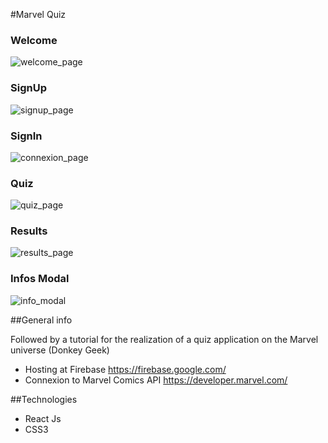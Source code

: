 #Marvel Quiz

### Welcome
![welcome_page](https://user-images.githubusercontent.com/48568104/108630536-89f53700-7465-11eb-86de-f1500283f8dd.png)

### SignUp
![signup_page](https://user-images.githubusercontent.com/48568104/108630615-f4a67280-7465-11eb-8bba-530bbe06989c.png)

### SignIn
![connexion_page](https://user-images.githubusercontent.com/48568104/108630583-c9238800-7465-11eb-94e2-7370e7b7f05f.png)

### Quiz
![quiz_page](https://user-images.githubusercontent.com/48568104/108630591-d6407700-7465-11eb-8839-de088fb38930.png)

### Results
![results_page](https://user-images.githubusercontent.com/48568104/108630594-de98b200-7465-11eb-8857-3dc530a412db.png)

### Infos Modal
![info_modal](https://user-images.githubusercontent.com/48568104/108630586-d0e32c80-7465-11eb-8a4b-d1c30e917bc7.png)


##General info

Followed by a tutorial for the realization of a quiz application on the Marvel universe
(Donkey Geek)

- Hosting at Firebase https://firebase.google.com/
- Connexion to Marvel Comics API https://developer.marvel.com/


##Technologies

- React Js
- CSS3
